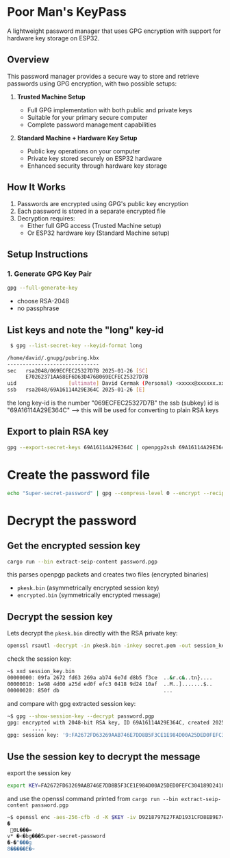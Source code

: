 # Poor Man's KeyPass

A lightweight password manager that uses GPG encryption with support for hardware key storage on ESP32.

## Overview

This password manager provides a secure way to store and retrieve passwords using GPG encryption, with two possible setups:

1. **Trusted Machine Setup**
   - Full GPG implementation with both public and private keys
   - Suitable for your primary secure computer
   - Complete password management capabilities

2. **Standard Machine + Hardware Key Setup**
   - Public key operations on your computer
   - Private key stored securely on ESP32 hardware
   - Enhanced security through hardware key storage

## How It Works

1. Passwords are encrypted using GPG's public key encryption
2. Each password is stored in a separate encrypted file
3. Decryption requires:
   - Either full GPG access (Trusted Machine setup)
   - Or ESP32 hardware key (Standard Machine setup)

## Setup Instructions

### 1. Generate GPG Key Pair

```bash
gpg --full-generate-key
```
* choose RSA-2048
* no passphrase

## List keys and note the "long" key-id

```bash
 $ gpg --list-secret-key --keyid-format long

/home/david/.gnupg/pubring.kbx
------------------------------
sec   rsa2048/069ECFEC25327D7B 2025-01-26 [SC]
      E70262371AA68EF6D63D476B069ECFEC25327D7B
uid                 [ultimate] David Cermak (Personal) <xxxxx@xxxxxx.xxx>
ssb   rsa2048/69A16114A29E364C 2025-01-26 [E]
```

the long key-id is the number "069ECFEC25327D7B"
the ssb (subkey) id is "69A16114A29E364C" --> this will be used for converting to plain RSA keys

## Export to plain RSA key

```bash
gpg --export-secret-keys 69A16114A29E364C | openpgp2ssh 69A16114A29E364C > secret.pem

```

# Create the password file

```bash
echo "Super-secret-password" | gpg --compress-level 0 --encrypt --recipient 069ECFEC25327D7B  --output password.pgp
```

# Decrypt the password

## Get the encrypted session key

```bash
cargo run --bin extract-seip-content password.pgp
```
this parses openpgp packets and creates two files (encrypted binaries)
* `pkesk.bin` (asymmetrically encrypted session key)
* `encrypted.bin` (symmetrically encrypted message)

## Decrypt the session key

Lets decrypt the `pkesk.bin` directly with the RSA private key:

```bash
openssl rsautl -decrypt -in pkesk.bin -inkey secret.pem -out session_key.bin
```
check the session key:
```bash
~$ xxd session_key.bin
00000000: 09fa 2672 fd63 269a ab74 6e7d d8b5 f3ce  ..&r.c&..tn}....
00000010: 1e98 4d00 a25d ed0f efc3 0418 9d24 10af  ..M..].......$..
00000020: 850f db                                  ...
```
and compare with gpg extracted session key:
```bash
~$ gpg --show-session-key --decrypt password.pgp 
gpg: encrypted with 2048-bit RSA key, ID 69A16114A29E364C, created 2025-01-26
        .....
gpg: session key: '9:FA2672FD63269AAB746E7DD8B5F3CE1E984D00A25DED0FEFC304189D2410AF85'
```

## Use the session key to decrypt the message

export the session key
```bash
export KEY=FA2672FD63269AAB746E7DD8B5F3CE1E984D00A25DED0FEFC304189D2410AF85
```
and use the openssl command printed from `cargo run --bin extract-seip-content password.pgp`

```bash
~$ openssl enc -aes-256-cfb -d -K $KEY -iv D9218797E27FAD1931CFD8EB9E74EEE5 -in encrypted.bin
�
 ֋0L���=
v* �<�bg���Super-secret-password
�-�"���g
8�����E�~
```

